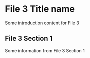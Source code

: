 # File 3 Title name

Some introduction content for File 3

## File 3 Section 1

Some information from File 3 Section 1
